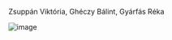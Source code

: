 Zsuppán Viktória, Ghéczy Bálint, Gyárfás Réka

![image](https://github.com/user-attachments/assets/6826a194-e577-4171-8ec4-58ca508774c2)
